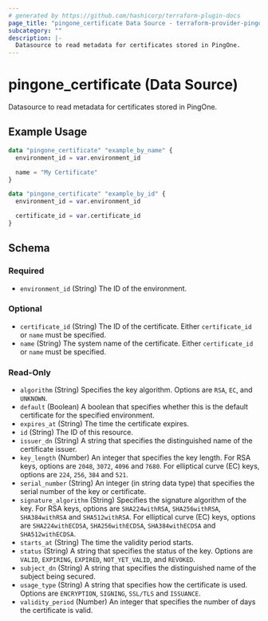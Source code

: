 ```yaml
---
# generated by https://github.com/hashicorp/terraform-plugin-docs
page_title: "pingone_certificate Data Source - terraform-provider-pingone"
subcategory: ""
description: |-
  Datasource to read metadata for certificates stored in PingOne.
---
```


# pingone_certificate (Data Source)

Datasource to read metadata for certificates stored in PingOne.

## Example Usage

```terraform
data "pingone_certificate" "example_by_name" {
  environment_id = var.environment_id

  name = "My Certificate"
}

data "pingone_certificate" "example_by_id" {
  environment_id = var.environment_id

  certificate_id = var.certificate_id
}
```

<!-- schema generated by tfplugindocs -->
## Schema

### Required

- `environment_id` (String) The ID of the environment.

### Optional

- `certificate_id` (String) The ID of the certificate.  Either `certificate_id` or `name` must be specified.
- `name` (String) The system name of the certificate.  Either `certificate_id` or `name` must be specified.

### Read-Only

- `algorithm` (String) Specifies the key algorithm. Options are `RSA`, `EC`, and `UNKNOWN`.
- `default` (Boolean) A boolean that specifies whether this is the default certificate for the specified environment.
- `expires_at` (String) The time the certificate expires.
- `id` (String) The ID of this resource.
- `issuer_dn` (String) A string that specifies the distinguished name of the certificate issuer.
- `key_length` (Number) An integer that specifies the key length. For RSA keys, options are `2048`, `3072`, `4096` and `7680`. For elliptical curve (EC) keys, options are `224`, `256`, `384` and `521`.
- `serial_number` (String) An integer (in string data type) that specifies the serial number of the key or certificate.
- `signature_algorithm` (String) Specifies the signature algorithm of the key. For RSA keys, options are `SHA224withRSA`, `SHA256withRSA`, `SHA384withRSA` and `SHA512withRSA`. For elliptical curve (EC) keys, options are `SHA224withECDSA`, `SHA256withECDSA`, `SHA384withECDSA` and `SHA512withECDSA`.
- `starts_at` (String) The time the validity period starts.
- `status` (String) A string that specifies the status of the key. Options are `VALID`, `EXPIRING`, `EXPIRED`, `NOT_YET_VALID`, and `REVOKED`.
- `subject_dn` (String) A string that specifies the distinguished name of the subject being secured.
- `usage_type` (String) A string that specifies how the certificate is used. Options are `ENCRYPTION`, `SIGNING`, `SSL/TLS` and `ISSUANCE`.
- `validity_period` (Number) An integer that specifies the number of days the certificate is valid.


